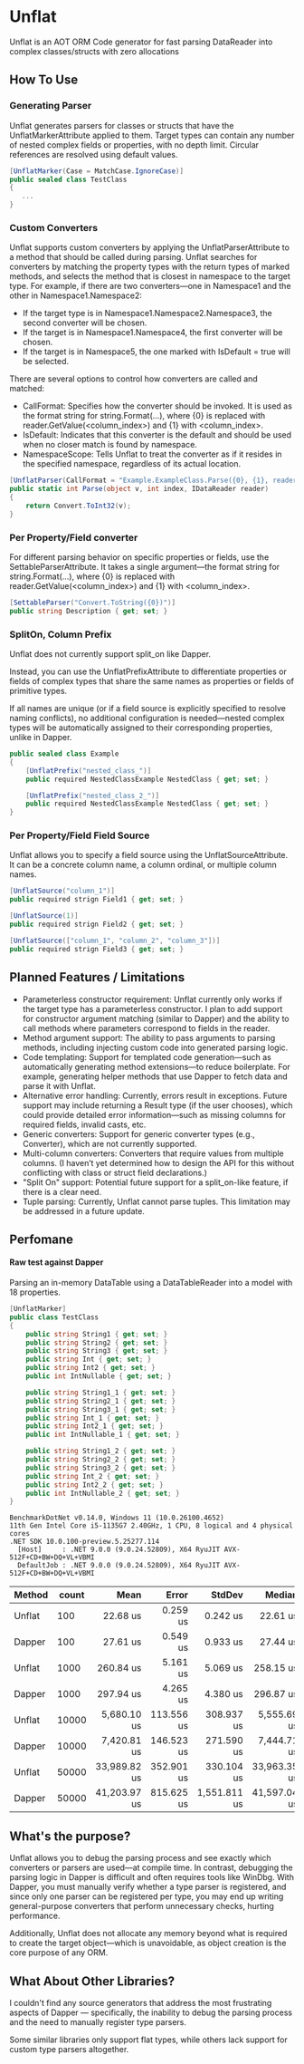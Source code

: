 # Unflat

Unflat is an AOT ORM Сode generator for fast parsing DataReader into complex classes/structs with zero allocations

## How To Use

### Generating Parser

Unflat generates parsers for classes or structs that have the UnflatMarkerAttribute applied to them. Target types can contain any number of nested complex fields or properties, with no depth limit. Circular references are resolved using default values.
 
 ```csharp
[UnflatMarker(Case = MatchCase.IgnoreCase)]
public sealed class TestClass
{
    ...
}
```

### Custom Converters

Unflat supports custom converters by applying the UnflatParserAttribute to a method that should be called during parsing. Unflat searches for converters by matching the property types with the return types of marked methods, and selects the method that is closest in namespace to the target type.
For example, if there are two converters—one in Namespace1 and the other in Namespace1.Namespace2:
 - If the target type is in Namespace1.Namespace2.Namespace3, the second converter will be chosen.
 - If the target is in Namespace1.Namespace4, the first converter will be chosen.
 - If the target is in Namespace5, the one marked with IsDefault = true will be selected.

There are several options to control how converters are called and matched:
 - CallFormat: Specifies how the converter should be invoked. It is used as the format string for string.Format(...), where {0} is replaced with reader.GetValue(<column_index>) and {1} with <column_index>.
 - IsDefault: Indicates that this converter is the default and should be used when no closer match is found by namespace.
 - NamespaceScope: Tells Unflat to treat the converter as if it resides in the specified namespace, regardless of its actual location.

```csharp
[UnflatParser(CallFormat = "Example.ExampleClass.Parse({0}, {1}, reader)", IsDefault = false, NamespaceScope = "Example2")]
public static int Parse(object v, int index, IDataReader reader)
{
    return Convert.ToInt32(v);
}
```

### Per Property/Field converter

For different parsing behavior on specific properties or fields, use the SettableParserAttribute. It takes a single argument—the format string for string.Format(...), where {0} is replaced with reader.GetValue(<column_index>) and {1} with <column_index>.

```csharp
[SettableParser("Convert.ToString({0})")]
public string Description { get; set; }
```

### SplitOn, Column Prefix

Unflat does not currently support split_on like Dapper.

Instead, you can use the UnflatPrefixAttribute to differentiate properties or fields of complex types that share the same names as properties or fields of primitive types.

If all names are unique (or if a field source is explicitly specified to resolve naming conflicts), no additional configuration is needed—nested complex types will be automatically assigned to their corresponding properties, unlike in Dapper.

```csharp
public sealed class Example
{
    [UnflatPrefix("nested_class_")]
    public required NestedClassExample NestedClass { get; set; }

    [UnflatPrefix("nested_class_2_")]
    public required NestedClassExample NestedClass { get; set; }
}
```

### Per Property/Field Field Source

Unflat allows you to specify a field source using the UnflatSourceAttribute. It can be a concrete column name, a column ordinal, or multiple column names.

```csharp
[UnflatSource("column_1")]
public required strign Field1 { get; set; }

[UnflatSource(1)]
public required strign Field2 { get; set; }

[UnflatSource(["column_1", "column_2", "column_3"])]
public required strign Field3 { get; set; }
```

## Planned Features / Limitations
 - Parameterless constructor requirement: Unflat currently only works if the target type has a parameterless constructor. I plan to add support for constructor argument matching (similar to Dapper) and the ability to call methods where parameters correspond to fields in the reader.
 - Method argument support: The ability to pass arguments to parsing methods, including injecting custom code into generated parsing logic.
 - Code templating: Support for templated code generation—such as automatically generating method extensions—to reduce boilerplate. For example, generating helper methods that use Dapper to fetch data and parse it with Unflat.
 - Alternative error handling: Currently, errors result in exceptions. Future support may include returning a Result<TTarget> type (if the user chooses), which could provide detailed error information—such as missing columns for required fields, invalid casts, etc.
 - Generic converters: Support for generic converter types (e.g., Converter<T>), which are not currently supported.
 - Multi-column converters: Converters that require values from multiple columns. (I haven’t yet determined how to design the API for this without conflicting with class or struct field declarations.)
 - "Split On" support: Potential future support for a split_on-like feature, if there is a clear need.
 - Tuple parsing: Currently, Unflat cannot parse tuples. This limitation may be addressed in a future update.
 
## Perfomane

#### Raw test against Dapper

Parsing an in-memory DataTable using a DataTableReader into a model with 18 properties.

````csharp
[UnflatMarker]
public class TestClass
{
    public string String1 { get; set; }
    public string String2 { get; set; }
    public string String3 { get; set; }
    public string Int { get; set; }
    public string Int2 { get; set; }
    public int IntNullable { get; set; }

    public string String1_1 { get; set; }
    public string String2_1 { get; set; }
    public string String3_1 { get; set; }
    public string Int_1 { get; set; }
    public string Int2_1 { get; set; }
    public int IntNullable_1 { get; set; }

    public string String1_2 { get; set; }
    public string String2_2 { get; set; }
    public string String3_2 { get; set; }
    public string Int_2 { get; set; }
    public string Int2_2 { get; set; }
    public int IntNullable_2 { get; set; }
}
````

````
BenchmarkDotNet v0.14.0, Windows 11 (10.0.26100.4652)
11th Gen Intel Core i5-1135G7 2.40GHz, 1 CPU, 8 logical and 4 physical cores
.NET SDK 10.0.100-preview.5.25277.114
  [Host]     : .NET 9.0.0 (9.0.24.52809), X64 RyuJIT AVX-512F+CD+BW+DQ+VL+VBMI
  DefaultJob : .NET 9.0.0 (9.0.24.52809), X64 RyuJIT AVX-512F+CD+BW+DQ+VL+VBMI
````

| Method | count | Mean         | Error      | StdDev       | Median       | Gen0      | Gen1      | Gen2     | Allocated   |
|------- |------ |-------------:|-----------:|-------------:|-------------:|----------:|----------:|---------:|------------:|
| Unflat | 100   |     22.68 us |   0.259 us |     0.242 us |     22.61 us |    7.2021 |         - |        - |    29.49 KB |
| Dapper | 100   |     27.61 us |   0.549 us |     0.933 us |     27.44 us |    7.9956 |         - |        - |    32.69 KB |
| Unflat | 1000  |    260.84 us |   5.161 us |     5.069 us |    258.15 us |   68.8477 |   18.5547 |        - |   282.63 KB |
| Dapper | 1000  |    297.94 us |   4.265 us |     4.380 us |    296.87 us |   76.1719 |    8.7891 |        - |   313.95 KB |
| Unflat | 10000 |  5,680.10 us | 113.556 us |   308.937 us |  5,555.69 us |  546.8750 |  343.7500 |  93.7500 |  2913.38 KB |
| Dapper | 10000 |  7,420.81 us | 146.523 us |   271.590 us |  7,444.71 us |  609.3750 |  375.0000 | 109.3750 |     3226 KB |
| Unflat | 50000 | 33,989.82 us | 352.901 us |   330.104 us | 33,963.35 us | 2600.0000 | 1600.0000 | 466.6667 |  14306.6 KB |
| Dapper | 50000 | 41,203.97 us | 815.625 us | 1,551.811 us | 41,597.04 us | 2833.3333 | 1666.6667 | 416.6667 | 15869.31 KB |

## What's the purpose?

Unflat allows you to debug the parsing process and see exactly which converters or parsers are used—at compile time. In contrast, debugging the parsing logic in Dapper is difficult and often requires tools like WinDbg. With Dapper, you must manually verify whether a type parser is registered, and since only one parser can be registered per type, you may end up writing general-purpose converters that perform unnecessary checks, hurting performance.

Additionally, Unflat does not allocate any memory beyond what is required to create the target object—which is unavoidable, as object creation is the core purpose of any ORM.

## What About Other Libraries?

I couldn't find any source generators that address the most frustrating aspects of Dapper — specifically, the inability to debug the parsing process and the need to manually register type parsers.

Some similar libraries only support flat types, while others lack support for custom type parsers altogether.
